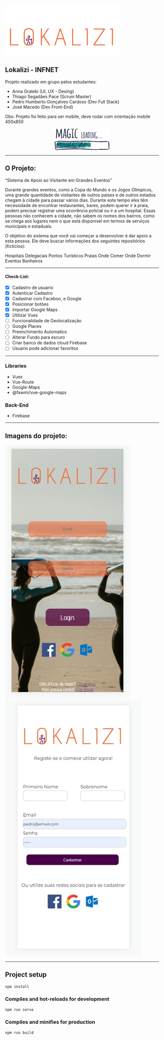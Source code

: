 <img src="./src/assets/lokalizi.png">

## Lokalizi - INFNET
Projeto realizado em grupo pelos estudantes:
* Anna Grateki (UI, UX - Desing)
* Thiago Segadães Pace (Scrum Master)
* Pedro Humberto Gonçalves Cardoso (Dev Full Stack)
* José Macedo (Dev Front-End)

Obs: Projeto foi feito para ser mobile, deve rodar com orientação mobile 400x850

<center> <img src="./img/loading.png" style="width: 180px;"> </center>

---

## O Projeto:
“Sistema de Apoio ao Visitante em Grandes Eventos”

Durante grandes eventos, como a Copa do Mundo e os Jogos Olímpicos, uma grande quantidade de visitantes de outros países e de outros estados chegam à cidade para passar vários dias. Durante este tempo eles têm necessidade de encontrar restaurantes, bares, podem querer ir à praia, podem precisar registrar uma ocorrência policial ou ir a um hospital. Essas pessoas não conhecem a cidade, não sabem os nomes dos bairros, como se chega aos lugares nem o que está disponível em termos de serviços municipais e estaduais.

O objetivo do sistema que você vai começar a desenvolver é dar apoio a esta pessoa. Ele deve buscar informações dos seguintes repositórios (fictícios):

Hospitais
Delegacias
Pontos Turísticos
Praias
Onde Comer
Onde Dormir
Eventos
Banheiros

---
#### Check-List:

- [x] Cadastro de usuario
- [x] Autenticar Cadastro
- [x] Cadastrar com Faceboo, e Google
- [x] Posicionar botões
- [x] Importar Google Maps
- [x] Utilizar Vuex
- [ ] Funcionalidade de Geolocalização
- [ ] Google Places
- [ ] Preenchimento Automatico
- [ ] Alterar Fundo para escuro
- [ ] Criar banco de dados cloud Firebase
- [ ] Usuario pode adicionar favoritos

---



### Libraries

* Vuex
* Vue-Route
* Google-Maps
* @fawmi/vue-google-maps

### Back-End
* Firebase

---

## Imagens do projeto:
<img src="./img/Login.jpeg">
<img src="./img/register.jpeg">


---


## Project setup
```
npm install
```

### Compiles and hot-reloads for development
```
npm run serve
```

### Compiles and minifies for production
```
npm run build
```

